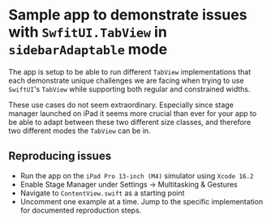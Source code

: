 # Sample app to demonstrate issues with `SwfitUI.TabView` in `sidebarAdaptable` mode

The app is setup to be able to run different `TabView` implementations that each demonstrate unique challenges
we are facing when trying to use `SwiftUI`'s `TabView` while supporting both regular and constrained widths.

These use cases do not seem extraordinary. Especially since stage manager launched on iPad it seems more crucial than
ever for your app to be able to adapt between these two different size classes, and therefore two different
modes the `TabView` can be in.
        
## Reproducing issues

- Run the app on the `iPad Pro 13-inch (M4)` simulator using `Xcode 16.2`
- Enable Stage Manager under Settings -> Multitasking & Gestures
- Navigate to `ContentView.swift` as a starting point
- Uncomment one example at a time. Jump to the specific implementation for documented reproduction steps.
